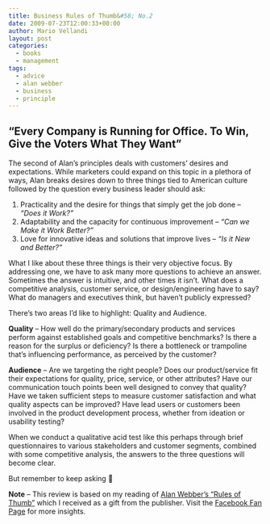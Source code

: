 ```yaml
---
title: Business Rules of Thumb&#58; No.2
date: 2009-07-23T12:00:33+00:00
author: Mario Vellandi
layout: post
categories:
  - books
  - management
tags:
  - advice
  - alan webber
  - business
  - principle
---
```

## **&#8220;Every Company is Running for Office. To Win, Give the Voters What They Want&#8221;**

The second of Alan&#8217;s principles deals with customers&#8217; desires and expectations. While marketers could expand on this topic in a plethora of ways, Alan breaks desires down to three things tied to American culture followed by the question every business leader should ask:

  1. Practicality and the desire for things that simply get the job done &#8211; *&#8220;Does it Work?&#8221;*
  2. Adaptability and the capacity for continuous improvement &#8211; *&#8220;Can we Make it Work Better?&#8221;*
  3. Love for innovative ideas and solutions that improve lives &#8211; *&#8220;Is it New and Better?&#8221;*

What I like about these three things is their very objective focus. By addressing one, we have to ask many more questions to achieve an answer. Sometimes the answer is intuitive, and other times it isn&#8217;t. What does a competitive analysis, customer service, or design/engineering have to say? What do managers and executives think, but haven&#8217;t publicly expressed?

There&#8217;s two areas I&#8217;d like to highlight: Quality and Audience.

__Quality__ &#8211; How well do the primary/secondary products and services perform against established goals and competitive benchmarks? Is there a reason for the surplus or deficiency? Is there a bottleneck or trampoline that&#8217;s influencing performance, as perceived by the customer?

__Audience__ &#8211; Are we targeting the right people? Does our product/service fit their expectations for quality, price, service, or other attributes? Have our communication touch points been well designed to convey that quality? Have we taken sufficient steps to measure customer satisfaction and what quality aspects can be improved? Have lead users or customers been involved in the product development process, whether from ideation or usability testing?

When we conduct a qualitative acid test like this perhaps through brief questionnaires to various stakeholders and customer segments, combined with some competitive analysis, the answers to the three questions will become clear.

But remember to keep asking 🙂

__Note__ &#8211; This review is based on my reading of [Alan Webber&#8217;s &#8220;Rules of Thumb&#8221;](http://www.amazon.com/gp/product/0061721832?ie=UTF8&tag=melodinmarke-20&linkCode=as2&camp=1789&creative=390957&creativeASIN=0061721832) which I received as a gift from the publisher. Visit the [Facebook Fan Page](http://www.facebook.com/pages/Rules-of-Thumb-52-Truths-for-Winning-at-Business-Without-Losing-Your-Self/67409726980) for more insights.
